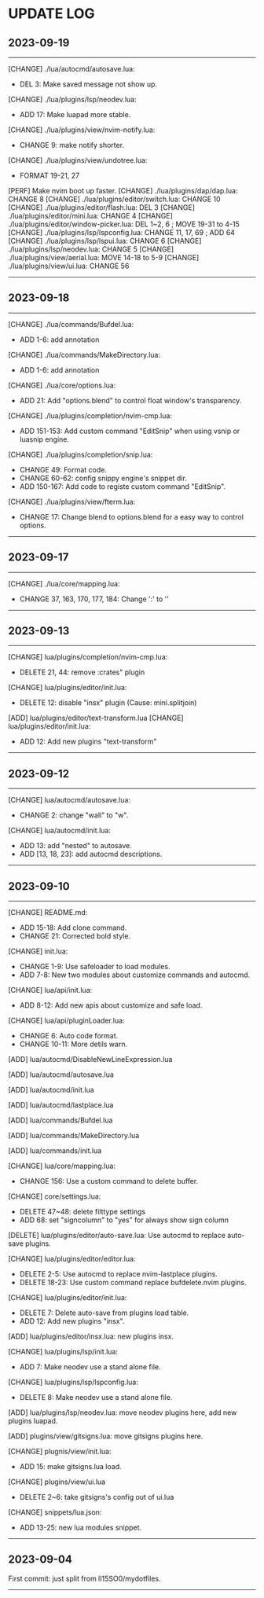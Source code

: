 # UPDATE LOG

## 2023-09-19

---

[CHANGE] ./lua/autocmd/autosave.lua:
- DEL 3: Make saved message not show up.

[CHANGE] ./lua/plugins/lsp/neodev.lua: 
- ADD 17: Make luapad more stable.

[CHANGE] ./lua/plugins/view/nvim-notify.lua:
- CHANGE 9: make notify shorter.

[CHANGE] ./lua/plugins/view/undotree.lua:
- FORMAT 19-21, 27

[PERF] Make nvim boot up faster.
    [CHANGE] ./lua/plugins/dap/dap.lua: CHANGE 8
    [CHANGE] ./lua/plugins/editor/switch.lua: CHANGE 10
    [CHANGE] ./lua/plugins/editor/flash.lua: DEL 3
    [CHANGE] ./lua/plugins/editor/mini.lua: CHANGE 4
    [CHANGE] ./lua/plugins/editor/window-picker.lua: DEL 1~2, 6 ; MOVE 19-31 to 4-15
    [CHANGE] ./lua/plugins/lsp/lspconfig.lua: CHANGE 11, 17, 69 ; ADD 64
    [CHANGE] ./lua/plugins/lsp/lspui.lua: CHANGE 6
    [CHANGE] ./lua/plugins/lsp/neodev.lua: CHANGE 5
    [CHANGE] ./lua/plugins/view/aerial.lua: MOVE 14-18 to 5-9
    [CHANGE] ./lua/plugins/view/ui.lua: CHANGE 56

---

## 2023-09-18

---

[CHANGE] ./lua/commands/Bufdel.lua:
- ADD 1-6: add annotation

[CHANGE] ./lua/commands/MakeDirectory.lua:
- ADD 1-6: add annotation

[CHANGE] ./lua/core/options.lua:
- ADD 21: Add "options.blend" to control float window's transparency.

[CHANGE] ./lua/plugins/completion/nvim-cmp.lua:
- ADD 151-153: Add custom command "EditSnip" when using vsnip or luasnip engine.

[CHANGE] ./lua/plugins/completion/snip.lua:
- CHANGE 49: Format code.
- CHANGE 60-62: config snippy engine's snippet dir.
- ADD 150-167: Add code to registe custom command "EditSnip".

[CHANGE] ./lua/plugins/view/fterm.lua:
- CHANGE 17: Change blend to options.blend for a easy way to control options.

---

## 2023-09-17

---

[CHANGE] ./lua/core/mapping.lua:
- CHANGE 37, 163, 170, 177, 184: Change ':' to '<cmd>'

---

## 2023-09-13

---

[CHANGE] lua/plugins/completion/nvim-cmp.lua:
- DELETE 21, 44: remove :crates" plugin

[CHANGE] lua/plugins/editor/init.lua:
- DELETE 12: disable "insx" plugin (Cause: mini.splitjoin)

[ADD] lua/plugins/editor/text-transform.lua
[CHANGE] lua/plugins/editor/init.lua:
- ADD 12: Add new plugins "text-transform"

---

## 2023-09-12

---

[CHANGE] lua/autocmd/autosave.lua:
- CHANGE 2: change "wall" to "w". 

[CHANGE] lua/autocmd/init.lua:
- ADD 13: add "nested" to autosave.
- ADD [13, 18, 23]: add autocmd descriptions.

---

## 2023-09-10

---

[CHANGE] README.md:
- ADD 15-18: Add clone command.
- CHANGE 21: Corrected bold style.

[CHANGE] init.lua:
- CHANGE 1-9: Use safeloader to load modules.
- ADD 7-8: New two modules about customize commands and autocmd.

[CHANGE] lua/api/init.lua:
- ADD 8-12: Add new apis about customize and safe load.

[CHANGE] lua/api/pluginLoader.lua:
- CHANGE 6: Auto code format.
- CHANGE 10-11: More detils warn.

[ADD] lua/autocmd/DisableNewLineExpression.lua

[ADD] lua/autocmd/autosave.lua

[ADD] lua/autocmd/init.lua

[ADD] lua/autocmd/lastplace.lua

[ADD] lua/commands/Bufdel.lua

[ADD] lua/commands/MakeDirectory.lua

[ADD] lua/commands/init.lua

[CHANGE] lua/core/mapping.lua:
- CHANGE 156: Use a custom command to delete buffer.

[CHANGE] core/settings.lua:
- DELETE 47~48: delete filttype settings
- ADD 68: set "signcolumn" to "yes" for always show sign column

[DELETE] lua/plugins/editor/auto-save.lua: Use autocmd to replace auto-save plugins.

[CHANGE] lua/plugins/editor/editor.lua:
- DELETE 2-5: Use autocmd to replace nvim-lastplace plugins.
- DELETE 18-23: Use custom command replace bufdelete.nvim plugins.

[CHANGE] lua/plugins/editor/init.lua:
- DELETE 7: Delete auto-save from plugins load table.
- ADD 12: Add new plugins "insx".

[ADD] lua/plugins/editor/insx.lua: new plugins insx.

[CHANGE] lua/plugins/lsp/init.lua:
- ADD 7: Make neodev use a stand alone file.

[CHANGE] lua/plugins/lsp/lspconfig.lua:
- DELETE 8: Make neodev use a stand alone file.

[ADD] lua/plugins/lsp/neodev.lua: move neodev plugins here, add new plugins luapad.

[ADD] plugins/view/gitsigns.lua: move gitsigns plugins here.

[CHANGE] plugnis/view/init.lua:
- ADD 15: make gitsigns.lua load.

[CHANGE] plugins/view/ui.lua
- DELETE 2~6: take gitsigns's config out of ui.lua

[CHANGE] snippets/lua.json:
- ADD 13-25: new lua modules snippet.

---

## 2023-09-04

First commit: just split from lI15SO0/mydotfiles.

---
